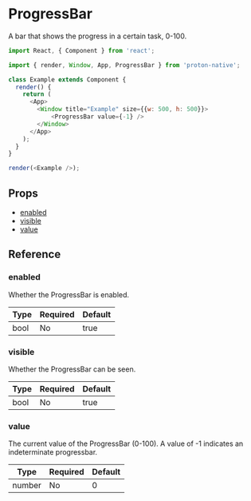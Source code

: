 # ProgressBar

A bar that shows the progress in a certain task, 0-100.

```javascript
import React, { Component } from 'react';

import { render, Window, App, ProgressBar } from 'proton-native';

class Example extends Component {
  render() {
    return (
      <App>
        <Window title="Example" size={{w: 500, h: 500}}>
            <ProgressBar value={-1} />
        </Window>
      </App>
    );
  }
}

render(<Example />);
```

## Props

- [enabled](#enabled)
- [visible](#visible)
- [value](#value)

## Reference

### enabled

Whether the ProgressBar is enabled.

| **Type** | **Required** | **Default** |
| --- | --- | --- |
| bool | No | true |

### visible

Whether the ProgressBar can be seen.

| **Type** | **Required** | **Default** |
| --- | --- | --- |
| bool | No | true |

### value

The current value of the ProgressBar (0-100). A value of -1 indicates an indeterminate progressbar.

| **Type** | **Required** | **Default** |
| --- | --- | --- |
| number | No | 0 |
